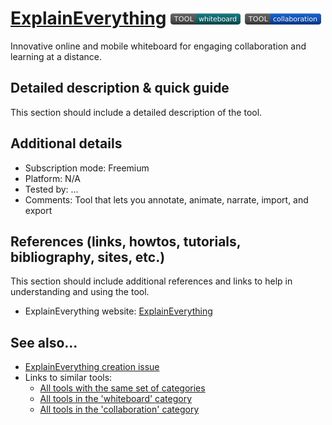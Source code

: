 # [ExplainEverything](https://explaineverything.com/)  [<img src="images/whiteboard.png" align="bottom">](https://github.com/e-CLOSE/Toolbox/issues?q=label%3A01_TOOL+label%3Awhiteboard) [<img src="images/collaboration.png" align="bottom">](https://github.com/e-CLOSE/Toolbox/issues?q=label%3A01_TOOL+label%3Acollaboration)

Innovative online and mobile whiteboard for engaging collaboration and learning at a distance.


## Detailed description & quick guide

This section should include a detailed description of the tool.


## Additional details

- Subscription mode: Freemium
- Platform: N/A
- Tested by: ...
- Comments: Tool that lets you annotate, animate, narrate, import, and export


## References (links, howtos, tutorials, bibliography, sites, etc.)

This section should include additional references and links to help in
understanding and using the tool.

- ExplainEverything website: [ExplainEverything](https://explaineverything.com/)


## See also...

- [ExplainEverything creation issue](https://github.com/e-CLOSE/Toolbox/issues/110)
- Links to similar tools:
  - [All tools with the same set of categories](https://github.com/e-CLOSE/Toolbox/issues?q=label%3A01_TOOL+label%3Acollaboration)
  - [All tools in the 'whiteboard' category](https://github.com/e-CLOSE/Toolbox/issues?q=label%3A01_TOOL+label%3Awhiteboard)
  - [All tools in the 'collaboration' category](https://github.com/e-CLOSE/Toolbox/issues?q=label%3A01_TOOL+label%3Acollaboration)
